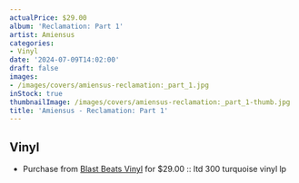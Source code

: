 ```yaml
---
actualPrice: $29.00
album: 'Reclamation: Part 1'
artist: Amiensus
categories:
- Vinyl
date: '2024-07-09T14:02:00'
draft: false
images:
- /images/covers/amiensus-reclamation:_part_1.jpg
inStock: true
thumbnailImage: /images/covers/amiensus-reclamation:_part_1-thumb.jpg
title: 'Amiensus - Reclamation: Part 1'
---
```


## Vinyl
* Purchase from [Blast Beats Vinyl](https://blastbeatsvinyl.com/products/amiensus-reclamation-part-1-ltd-300-turquoise-vinyl-lp) for $29.00 :: ltd 300 turquoise vinyl lp
